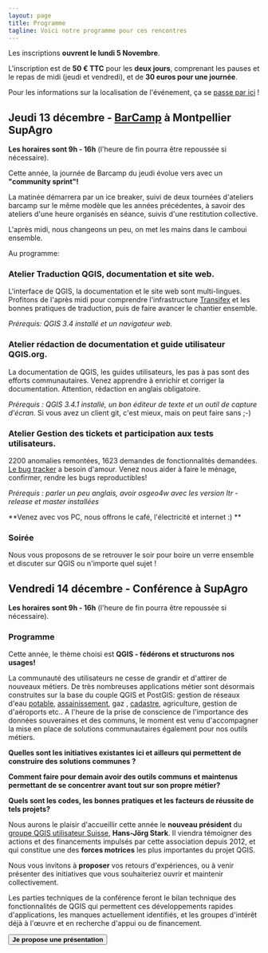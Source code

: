 ```yaml
---
layout: page
title: Programme
tagline: Voici notre programme pour ces rencontres
---
```


<!-- Vous trouverez ici au cours du mois de novembre le programme de ces deux jours.  -->

Les inscriptions **ouvrent le lundi 5 Novembre**.

L'inscription est de **50 € TTC** pour les **deux jours**, comprenant les pauses et le repas de midi (jeudi et vendredi), et de **30 euros pour une journée**.

Pour les informations sur la localisation de l'événement, ça se [passe par ici](z10_localisation.html) !

## Jeudi 13 décembre - [BarCamp](https://fr.wikipedia.org/wiki/BarCamp) à Montpellier SupAgro

**Les horaires sont 9h - 16h** (l'heure de fin pourra être repoussée si nécessaire).

Cette année, la journée de Barcamp du jeudi évolue vers avec un **"community sprint"!**

La matinée démarrera par un ice breaker, suivi de deux tournées d'ateliers barcamp sur le même modèle que les années précédentes, à savoir des ateliers d'une heure organisés en séance, suivis d'une restitution collective. 

L'après midi, nous changeons un peu, on met les mains dans le camboui ensemble.

Au programme:

### Atelier Traduction QGIS, documentation et site web. 

L'interface de QGIS, la documentation et le site web sont multi-lingues. Profitons de l'après midi pour comprendre l'infrastructure [Transifex](https://www.transifex.com/qgis/QGIS/translate/#fr/qgis-application/149393953?q=translated%3Ano) et les bonnes pratiques de traduction, puis de faire avancer le chantier ensemble. 

*Prérequis: QGIS 3.4 installé et un navigateur web.*

### Atelier rédaction de documentation et guide utilisateur QGIS.org. 

La documentation de QGIS, les guides utilisateurs, les pas à pas sont des efforts communautaires. Venez apprendre à enrichir et corriger la documentation. Attention, rédaction en anglais obligatoire. 

*Prérequis :  QGIS 3.4.1 installé, un bon éditeur de texte et un outil de capture d'écran.* Si vous avez un client git, c'est mieux, mais on peut faire sans ;-) 

### Atelier Gestion des tickets et participation aux tests utilisateurs.

2200 anomalies remontées, 1623 demandes de fonctionnalités demandées. [Le bug tracker](https://issues.qgis.org/) a besoin d'amour. Venez nous aider à faire le ménage, confirmer, rendre les bugs reproductibles! 

*Prérequis : parler un peu anglais, avoir osgeo4w avec les version ltr - release et master installées*

**Venez avec vos PC, nous offrons le café, l'électricité et internet :) **

### Soirée

Nous vous proposons de se retrouver le soir pour boire un verre ensemble et discuter sur QGIS ou n'importe quel sujet !


## Vendredi 14 décembre - Conférence à SupAgro

**Les horaires sont 9h - 16h** (l'heure de fin pourra être repoussée si nécessaire).

### Programme

Cette année, le thème choisi est **QGIS - fédérons et structurons nos usages!**

La communauté des utilisateurs ne cesse de grandir et d'attirer de nouveaux métiers. De très nombreuses applications métier sont désormais construites sur la base du couple QGIS et PostGIS:  gestion de réseaux d'eau [potable](http://qwat.org/), [assainissement](https://github.com/QGEP),  gaz ,  [cadastre](https://plugins.qgis.org/plugins/cadastre/), agriculture, gestion de d'aéroports etc.. 
A l'heure de la prise de conscience de l'importance des données souveraines et des communs, le moment est venu d'accompagner la mise en place de solutions communautaires également pour nos outils métiers.


**Quelles sont les initiatives existantes ici et ailleurs qui permettent de construire des solutions communes ?**

**Comment faire pour demain avoir des outils communs et maintenus permettant de se concentrer avant tout sur son propre métier?**

**Quels sont les codes, les bonnes pratiques et les facteurs de réussite de tels projets?**

Nous aurons le plaisir d'accueillir cette année le **nouveau président** du [groupe QGIS utilisateur Suisse](https://www.qgis.ch), **Hans-Jörg Stark**. Il viendra témoigner des actions et des financements impulsés par cette association depuis 2012, et qui constitue une des **forces motrices** les plus importantes du projet QGIS.

Nous vous invitons à **proposer** vos retours d'expériences, ou à venir présenter des initiatives que vous souhaiteriez ouvrir et maintenir collectivement.

Les parties techniques de la conférence feront le bilan technique des fonctionnalités de QGIS qui permettent ces développements rapides d'applications, les manques actuellement identifiés, et les groupes d'intérêt déjà à l'œuvre et en recherche d'appui ou de financement.

<button name="button" onclick="location.href='/presentation.html';">**Je propose une présentation**</button>